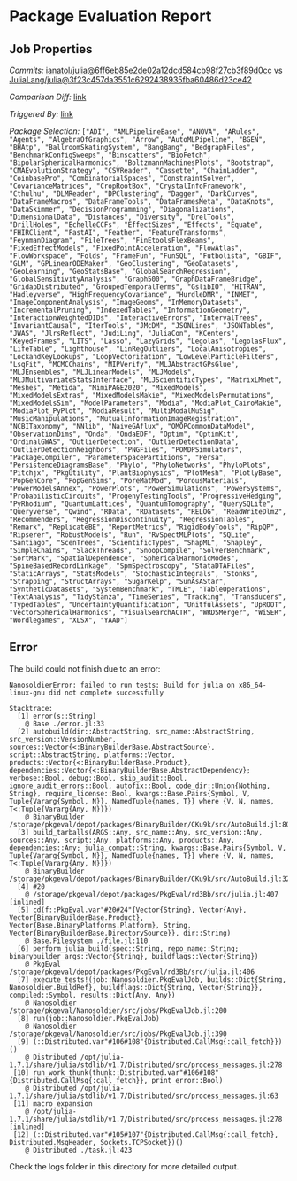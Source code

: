 # Package Evaluation Report

## Job Properties

*Commits:* [ianatol/julia@6ff6eb85e2de02a12dcd584cb98f27cb3f89d0cc](https://github.com/ianatol/julia/commit/6ff6eb85e2de02a12dcd584cb98f27cb3f89d0cc) vs [JuliaLang/julia@3f23c457da3551c6292438935fba60486d23ce42](https://github.com/JuliaLang/julia/commit/3f23c457da3551c6292438935fba60486d23ce42)

*Comparison Diff:* [link](https://github.com/JuliaLang/julia/compare/3f23c457da3551c6292438935fba60486d23ce42..ianatol/julia:6ff6eb85e2de02a12dcd584cb98f27cb3f89d0cc)

*Triggered By:* [link](https://github.com/JuliaLang/julia/pull/44803#issuecomment-1084082702)

*Package Selection:* `["ADI", "AMLPipelineBase", "ANOVA", "ARules", "Agents", "AlgebraOfGraphics", "Arrow", "AutoMLPipeline", "BGEN", "BHAtp", "BallroomSkatingSystem", "BangBang", "BedgraphFiles", "BenchmarkConfigSweeps", "Binscatters", "BioFetch", "BipolarSphericalHarmonics", "BoltzmannMachinesPlots", "Bootstrap", "CMAEvolutionStrategy", "CSVReader", "Cassette", "ChainLadder", "CoinbasePro", "CombinatorialSpaces", "ConstraintSolver", "CovarianceMatrices", "CropRootBox", "CrystalInfoFramework", "Cthulhu", "DLMReader", "DPClustering", "Dagger", "DarkCurves", "DataFrameMacros", "DataFrameTools", "DataFramesMeta", "DataKnots", "DataSkimmer", "DecisionProgramming", "Diagonalizations", "DimensionalData", "Distances", "Diversity", "DrelTools", "DrillHoles", "EchelleCCFs", "EffectSizes", "Effects", "Equate", "FHIRClient", "FastAI", "Feather", "FeatureTransforms", "FeynmanDiagram", "FileTrees", "FinEtoolsFlexBeams", "FixedEffectModels", "FixedPointAcceleration", "FlowAtlas", "FlowWorkspace", "Folds", "FrameFun", "FunSQL", "Futbolista", "GBIF", "GLM", "GPLinearODEMaker", "GeoClustering", "GeoDatasets", "GeoLearning", "GeoStatsBase", "GlobalSearchRegression", "GlobalSensitivityAnalysis", "Graph500", "GraphDataFrameBridge", "GridapDistributed", "GroupedTemporalTerms", "GslibIO", "HITRAN", "Hadleyverse", "HighFrequencyCovariance", "HurdleDMR", "INMET", "ImageComponentAnalysis", "ImageGeoms", "InMemoryDatasets", "IncrementalPruning", "IndexedTables", "InformationGeometry", "InteractionWeightedDIDs", "InteractiveErrors", "IntervalTrees", "InvariantCausal", "IterTools", "JMcDM", "JSONLines", "JSONTables", "JWAS", "JlrsReflect", "JudiLing", "JuliaCon", "KCenters", "KeyedFrames", "LITS", "Lasso", "LazyGrids", "Legolas", "LegolasFlux", "LifeTable", "Lighthouse", "LinRegOutliers", "LocalAnisotropies", "LockandKeyLookups", "LoopVectorization", "LowLevelParticleFilters", "LsqFit", "MCMCChains", "MIPVerify", "MLJAbstractGPsGlue", "MLJEnsembles", "MLJLinearModels", "MLJModels", "MLJMultivariateStatsInterface", "MLJScientificTypes", "MatrixLMnet", "Meshes", "Metida", "MimiPAGE2020", "MixedModels", "MixedModelsExtras", "MixedModelsMakie", "MixedModelsPermutations", "MixedModelsSim", "ModelParameters", "Modia", "ModiaPlot_CairoMakie", "ModiaPlot_PyPlot", "ModiaResult", "MultiModalMuSig", "MusicManipulations", "MutualInformationImageRegistration", "NCBITaxonomy", "NNlib", "NaiveGAflux", "OMOPCommonDataModel", "ObservationDims", "Onda", "OndaEDF", "Optim", "OptimKit", "OrdinalGWAS", "OutlierDetection", "OutlierDetectionData", "OutlierDetectionNeighbors", "PNGFiles", "POMDPSimulators", "PackageCompiler", "ParameterSpacePartitions", "Persa", "PersistenceDiagramsBase", "Phylo", "PhyloNetworks", "PhyloPlots", "Pitchjx", "PkgUtility", "PlantBiophysics", "PlotMesh", "PlotlyBase", "PopGenCore", "PopGenSims", "PoreMatMod", "PorousMaterials", "PowerModelsAnnex", "PowerPlots", "PowerSimulations", "PowerSystems", "ProbabilisticCircuits", "ProgenyTestingTools", "ProgressiveHedging", "PyRhodium", "QuantumLattices", "QuantumTomography", "QuerySQLite", "Queryverse", "Qwind", "RData", "RDatasets", "RELOG", "ReadWriteDlm2", "Recommenders", "RegressionDiscontinuity", "RegressionTables", "Remark", "ReplicateBE", "ReportMetrics", "RigidBodyTools", "RipQP", "Ripserer", "RobustModels", "Run", "RvSpectMLPlots", "SQLite", "Santiago", "ScenTrees", "ScientificTypes", "ShapML", "Shapley", "SimpleChains", "SlackThreads", "SnoopCompile", "SolverBenchmark", "SortMark", "SpatialDependence", "SphericalHarmonicModes", "SpineBasedRecordLinkage", "SpmSpectroscopy", "StataDTAFiles", "StaticArrays", "StatsModels", "StochasticIntegrals", "Stonks", "Strapping", "StructArrays", "SugarKelp", "SunAsAStar", "SyntheticDatasets", "SystemBenchmark", "TMLE", "TableOperations", "TextAnalysis", "TidyStanza", "TimeSeries", "Tracking", "Transducers", "TypedTables", "UncertaintyQuantification", "UnitfulAssets", "UpROOT", "VectorSphericalHarmonics", "VisualSearchACTR", "WRDSMerger", "WiSER", "Wordlegames", "XLSX", "YAAD"]`

## Error

The build could not finish due to an error:

```
NanosoldierError: failed to run tests: Build for julia on x86_64-linux-gnu did not complete successfully

Stacktrace:
  [1] error(s::String)
    @ Base ./error.jl:33
  [2] autobuild(dir::AbstractString, src_name::AbstractString, src_version::VersionNumber, sources::Vector{<:BinaryBuilderBase.AbstractSource}, script::AbstractString, platforms::Vector, products::Vector{<:BinaryBuilderBase.Product}, dependencies::Vector{<:BinaryBuilderBase.AbstractDependency}; verbose::Bool, debug::Bool, skip_audit::Bool, ignore_audit_errors::Bool, autofix::Bool, code_dir::Union{Nothing, String}, require_license::Bool, kwargs::Base.Pairs{Symbol, V, Tuple{Vararg{Symbol, N}}, NamedTuple{names, T}} where {V, N, names, T<:Tuple{Vararg{Any, N}}})
    @ BinaryBuilder /storage/pkgeval/depot/packages/BinaryBuilder/CKu9k/src/AutoBuild.jl:800
  [3] build_tarballs(ARGS::Any, src_name::Any, src_version::Any, sources::Any, script::Any, platforms::Any, products::Any, dependencies::Any; julia_compat::String, kwargs::Base.Pairs{Symbol, V, Tuple{Vararg{Symbol, N}}, NamedTuple{names, T}} where {V, N, names, T<:Tuple{Vararg{Any, N}}})
    @ BinaryBuilder /storage/pkgeval/depot/packages/BinaryBuilder/CKu9k/src/AutoBuild.jl:321
  [4] #20
    @ /storage/pkgeval/depot/packages/PkgEval/rd3Bb/src/julia.jl:407 [inlined]
  [5] cd(f::PkgEval.var"#20#24"{Vector{String}, Vector{Any}, Vector{BinaryBuilderBase.Product}, Vector{Base.BinaryPlatforms.Platform}, String, Vector{BinaryBuilderBase.DirectorySource}}, dir::String)
    @ Base.Filesystem ./file.jl:110
  [6] perform_julia_build(spec::String, repo_name::String; binarybuilder_args::Vector{String}, buildflags::Vector{String})
    @ PkgEval /storage/pkgeval/depot/packages/PkgEval/rd3Bb/src/julia.jl:406
  [7] execute_tests!(job::Nanosoldier.PkgEvalJob, builds::Dict{String, Nanosoldier.BuildRef}, buildflags::Dict{String, Vector{String}}, compiled::Symbol, results::Dict{Any, Any})
    @ Nanosoldier /storage/pkgeval/Nanosoldier/src/jobs/PkgEvalJob.jl:200
  [8] run(job::Nanosoldier.PkgEvalJob)
    @ Nanosoldier /storage/pkgeval/Nanosoldier/src/jobs/PkgEvalJob.jl:390
  [9] (::Distributed.var"#106#108"{Distributed.CallMsg{:call_fetch}})()
    @ Distributed /opt/julia-1.7.1/share/julia/stdlib/v1.7/Distributed/src/process_messages.jl:278
 [10] run_work_thunk(thunk::Distributed.var"#106#108"{Distributed.CallMsg{:call_fetch}}, print_error::Bool)
    @ Distributed /opt/julia-1.7.1/share/julia/stdlib/v1.7/Distributed/src/process_messages.jl:63
 [11] macro expansion
    @ /opt/julia-1.7.1/share/julia/stdlib/v1.7/Distributed/src/process_messages.jl:278 [inlined]
 [12] (::Distributed.var"#105#107"{Distributed.CallMsg{:call_fetch}, Distributed.MsgHeader, Sockets.TCPSocket})()
    @ Distributed ./task.jl:423
```

Check the logs folder in this directory for more detailed output.

